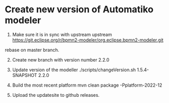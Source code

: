 # Create new version of Automatiko modeler

1. Make sure it is in sync with upstream
upstream	https://git.eclipse.org/r/bpmn2-modeler/org.eclipse.bpmn2-modeler.git

rebase on master branch.

2. Create new branch with version number 2.2.0

3. Update version of the modeller
./scripts/changeVersion.sh 1.5.4-SNAPSHOT 2.2.0

4. Build the most recent platform
mvn clean package -Pplatform-2022-12

5. Upload the updatesite to github releases.
